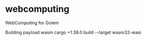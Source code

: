 # webcomputing
WebComputing for Golem

Building payload wasm
cargo +1.38.0 build --target wasm32-wasi
